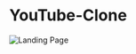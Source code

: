 # YouTube-Clone


![Landing Page](https://cdn-images-1.medium.com/max/800/1*-F4k1jErUi7105-_VQbJZA.png)
